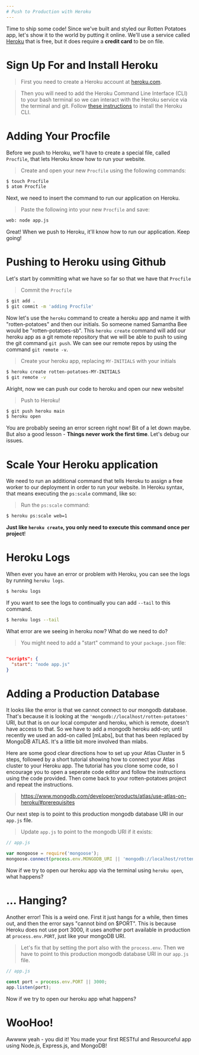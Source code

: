 ```yaml
---
# Push to Production with Heroku
---
```


Time to ship some code! Since we've built and styled our Rotten Potatoes app, let's show it to the world by putting it online. We'll use a service called [Heroku](https://www.heroku.com) that is free, but it does require a **credit card** to be on file.

# Sign Up For and Install Heroku

> First you need to create a Heroku account at [heroku.com](https://www.heroku.com).

> Then you will need to add the Heroku Command Line Interface (CLI) to your bash terminal so we can interact with the Heroku service via the terminal and git. Follow [these instructions](https://devcenter.heroku.com/articles/heroku-cli) to install the Heroku CLI.

# Adding Your Procfile

Before we push to Heroku, we'll have to create a special file, called `Procfile`, that lets Heroku know how to run your website.

> Create and open your new `Procfile` using the following commands:

```bash
$ touch Procfile
$ atom Procfile
```

Next, we need to insert the command to run our application on Heroku.

> Paste the following into your new `Procfile` and save:

```bash
web: node app.js
```

Great! When we push to Heroku, it'll know how to run our application. Keep going!


# Pushing to Heroku using Github

Let's start by committing what we have so far so that we have that `Procfile`

> Commit the `Procfile`

```bash
$ git add .
$ git commit -m 'adding Procfile'
```

Now let's use the `heroku` command to create a heroku app and name it with "rotten-potatoes" and then our initials. So someone named Samantha Bee would be "rotten-potatoes-sb". This `heroku create` command will add our heroku app as a git remote repository that we will be able to push to using the git command `git push`. We can see our remote repos by using the command `git remote -v`.

> Create your heroku app, replacing `MY-INITIALS` with your initials

```bash
$ heroku create rotten-potatoes-MY-INITIALS
$ git remote -v
```

Alright, now we can push our code to heroku and open our new website!

> Push to Heroku!

```bash
$ git push heroku main
$ heroku open
```

You are probably seeing an error screen right now! Bit of a let down maybe. But also a good lesson - **Things never work the first time**. Let's debug our issues.

# Scale Your Heroku application

We need to run an additional command that tells Heroku to assign a free worker to our deployment in order to run your website. In Heroku syntax, that means executing the `ps:scale` command, like so:

> Run the `ps:scale` command:

```bash
$ heroku ps:scale web=1
```

**Just like `heroku create`, you only need to execute this command once per project**!

# Heroku Logs

When ever you have an error or problem with Heroku, you can see the logs by running `heroku logs`.

```bash
$ heroku logs
```

If you want to see the logs to continually you can add `--tail` to this command.

```bash
$ heroku logs --tail
```

What error are we seeing in heroku now? What do we need to do?

> You might need to add a "start" command to your `package.json` file:

```json

"scripts": {
  "start": "node app.js"
}
```

# Adding a Production Database

It looks like the error is that we cannot connect to our mongodb database. That's because it is looking at the `'mongodb://localhost/rotten-potatoes'` URI, but that is on our local computer and heroku, which is remote, doesn't have access to that. So we have to add a mongodb heroku add-on; until recently we used an add-on called [mLabs], but that has been replaced by MongoDB ATLAS. It's a little bit more involved than mlabs.

Here are some good clear directions how to set up your Atlas Cluster in 5 steps, followed by a short tutorial showing how to connect your Atlas cluster to your Heroku app. The tutorial has you clone some code, so I encourage you to open a seperate code editor and follow the instructions using the code provided. Then come back to your rotten-potatoes project and repeat the instructions.

> https://www.mongodb.com/developer/products/atlas/use-atlas-on-heroku/#prerequisites


Our next step is to point to this production mongodb database URI in our `app.js` file.

> Update `app.js` to point to the mongodb URI if it exists:

```js
// app.js

var mongoose = require('mongoose');
mongoose.connect(process.env.MONGODB_URI || 'mongodb://localhost/rotten-potatoes', { useNewUrlParser: true });
```

Now if we try to open our heroku app via the terminal using `heroku open`, what happens?

# ... Hanging?

Another error! This is a weird one. First it just hangs for a while, then times out, and then the error says "cannot bind on $PORT". This is because Heroku does not use port 3000, it uses another port available in production at `process.env.PORT`, just like your mongoDB URI.

> Let's fix that by setting the port also with the `process.env`. Then we have to point to this production mongodb database URI in our `app.js` file.

```js
// app.js

const port = process.env.PORT || 3000;
app.listen(port);
```

Now if we try to open our heroku app what happens?

# WooHoo!

Awwww yeah - you did it! You made your first RESTful and Resourceful app using Node.js, Express.js, and MongoDB!
